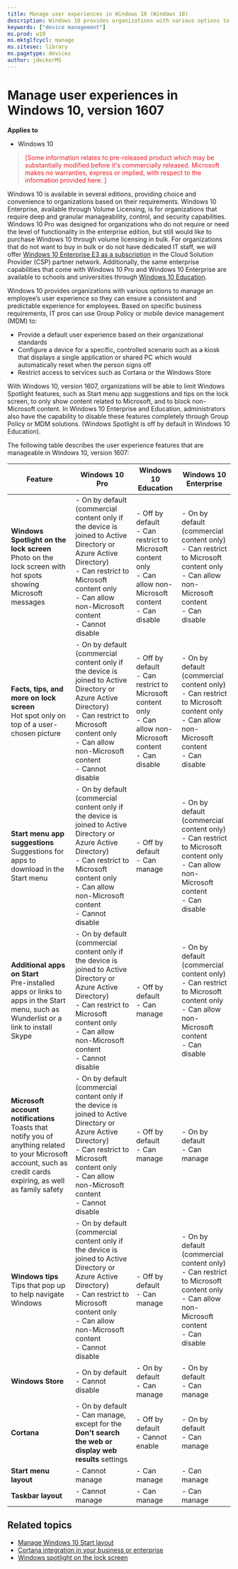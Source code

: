 ```yaml
---
title: Manage user experiences in Windows 10 (Windows 10)
description: Windows 10 provides organizations with various options to manage auser experiences to provide a consistent and predictable experience for employees. 
keywords: ["device management"]
ms.prod: w10
ms.mktglfcycl: manage
ms.sitesec: library
ms.pagetype: devices
author: jdeckerMS
---
```


# Manage user experiences in Windows 10, version 1607


**Applies to**

-   Windows 10

> <span style="color:#ED1C24;">[Some information relates to pre-released product which may be substantially modified before it's commercially released. Microsoft makes no warranties, express or implied, with respect to the information provided here. ]</span>

Windows 10 is available in several editions, providing choice and convenience to organizations based on their requirements.  Windows 10 Enterprise, available through Volume Licensing, is for organizations that require deep and granular manageability, control, and security capabilities.  Windows 10 Pro was designed for organizations who do not require or need the level of functionality in the enterprise edition, but still would like to purchase Windows 10 through volume licensing in bulk. For organizations that do not want to buy in bulk or do not have dedicated IT staff, we will offer [Windows 10 Enterprise E3 as a subscription](https://blogs.windows.com/windowsexperience/2016/07/12/announcing-new-subscription-options-for-windows-10-and-surface-for-businesses/) in the Cloud Solution Provider (CSP) partner network. Additionally, the same enterprise capabilities that come with Windows 10 Pro and Windows 10 Enterprise are available to schools and universities through [Windows 10 Education](https://technet.microsoft.com/en-us/edu/windows/index).

Windows 10 provides organizations with various options to manage an employee’s user experience so they can ensure a consistent and predictable experience for employees. Based on specific business requirements, IT pros can use Group Policy or mobile device management (MDM) to:

- Provide a default user experience based on their organizational standards
- Configure a device for a specific, controlled scenario such as a kiosk that displays a single application or shared PC which would automatically reset when the person signs off
- Restrict access to services such as Cortana or the Windows Store 

With Windows 10, version 1607, organizations will be able to limit Windows Spotlight features, such as Start menu app suggestions and tips on the lock screen, to only show content related to Microsoft, and to block non-Microsoft content. In Windows 10 Enterprise and Education, administrators also have the capability to disable these features completely through Group Policy or MDM solutions. (Windows Spotlight is off by default in Windows 10 Education). 

The following table describes the user experience features that are manageable in Windows 10, version 1607: 

| Feature | Windows 10 Pro | Windows 10 Education | Windows 10 Enterprise |
| --- | --- | --- | --- |
| **Windows Spotlight on the lock screen** </br> Photo on the lock screen with hot spots showing Microsoft messages | - On by default (commercial content only if the device is joined to Active Directory or Azure Active Directory) </br>- Can restrict to Microsoft content only</br>- Can allow non-Microsoft content</br>- Cannot disable | - Off by default</br>- Can restrict to Microsoft content only</br>- Can allow non-Microsoft content</br>- Can disable | - On by default (commercial content only) </br>- Can restrict to Microsoft content only</br>- Can allow non-Microsoft content</br>- Can disable |
| **Facts, tips, and more on lock screen**</br>Hot spot only on top of a user-chosen picture|- On by default (commercial content only if the device is joined to Active Directory or Azure Active Directory) </br>- Can restrict to Microsoft content only</br>- Can allow non-Microsoft content</br>- Cannot disable | - Off by default</br>- Can restrict to Microsoft content only</br>- Can allow non-Microsoft content</br>- Can disable | - On by default (commercial content only) </br>- Can restrict to Microsoft content only</br>- Can allow non-Microsoft content</br>- Can disable |
| **Start menu app suggestions**</br>Suggestions for apps to download in the Start menu| - On by default (commercial content only if the device is joined to Active Directory or Azure Active Directory) </br>- Can restrict to Microsoft content only</br>- Can allow non-Microsoft content</br>- Cannot disable | - Off by default</br>- Can manage | - On by default (commercial content only) </br>- Can restrict to Microsoft content only</br>- Can allow non-Microsoft content</br>- Can disable |
| **Additional apps on Start**</br>Pre-installed apps or links to apps in the Start menu, such as Wunderlist or a link to install Skype | - On by default (commercial content only if the device is joined to Active Directory or Azure Active Directory) </br>- Can restrict to Microsoft content only</br>- Can allow non-Microsoft content</br>- Cannot disable | - Off by default</br>- Can manage | - On by default (commercial content only) </br>- Can restrict to Microsoft content only</br>- Can allow non-Microsoft content</br>- Can disable |
| **Microsoft account notifications**</br>Toasts that notify you of anything related to your Microsoft account, such as credit cards expiring, as well as family safety | - On by default (commercial content only if the device is joined to Active Directory or Azure Active Directory) </br>- Can restrict to Microsoft content only</br>- Can allow non-Microsoft content</br>- Cannot disable | - Off by default</br>- Can manage | - On by default </br>- Can manage |
| **Windows tips**</br>Tips that pop up to help navigate Windows | - On by default (commercial content only if the device is joined to Active Directory or Azure Active Directory) </br>- Can restrict to Microsoft content only</br>- Can allow non-Microsoft content</br>- Cannot disable | - Off by default</br>- Can manage | - On by default (commercial content only) </br>- Can restrict to Microsoft content only</br>- Can allow non-Microsoft content</br>- Can disable |
| **Windows Store** | - On by default </br>- Cannot disable| - On by default</br>- Can manage | - On by default</br>- Can manage  |
| **Cortana** | - On by default </br>- Can manage, except for the **Don't search the web or display web results** settings| - Off by default</br>- Cannot enable | - On by default</br>- Can manage  |
| **Start menu layout** | - Cannot manage | - Can manage   | - Can manage   |
| **Taskbar layout** | - Cannot manage  | - Can manage   | - Can manage  |




## Related topics

- [Manage Windows 10 Start layout](windows-10-start-layout-options-and-policies.md)
- [Cortana integration in your business or enterprise](manage-cortana-in-enterprise.md)
- [Windows spotlight on the lock screen](../whats-new/windows-spotlight.md)


 

 





